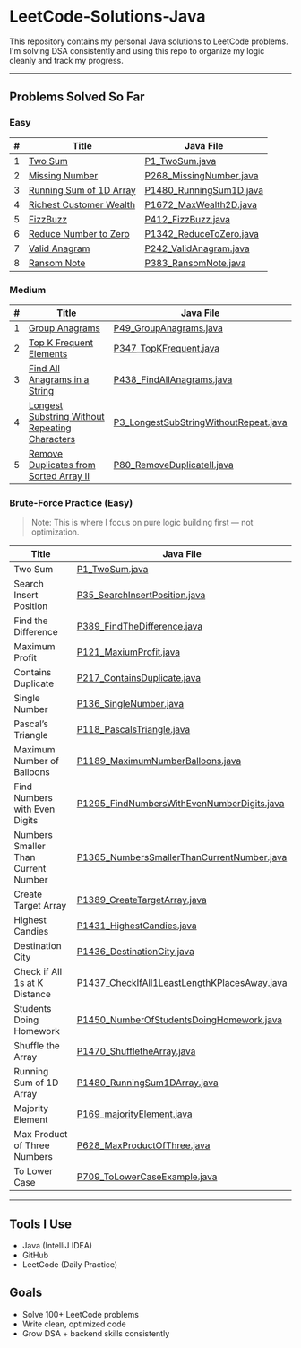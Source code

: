 # LeetCode-Solutions-Java

This repository contains my personal Java solutions to LeetCode problems.  
I'm solving DSA consistently and using this repo to organize my logic cleanly and track my progress.

---

## Problems Solved So Far

###  Easy

| # | Title                                | Java File                                    |
|---|--------------------------------------|----------------------------------------------|
| 1 | [Two Sum](https://leetcode.com/problems/two-sum/)                                  | [P1_TwoSum.java](Easy/P1_TwoSum.java) |
| 2 | [Missing Number](https://leetcode.com/problems/missing-number/)                   | [P268_MissingNumber.java](Easy/P268_MissingNumber.java) |
| 3 | [Running Sum of 1D Array](https://leetcode.com/problems/running-sum-of-1d-array/) | [P1480_RunningSum1D.java](Easy/P1480_RunningSum1D.java) |
| 4 | [Richest Customer Wealth](https://leetcode.com/problems/richest-customer-wealth/) | [P1672_MaxWealth2D.java](Easy/P1672_MaxWealth2D.java) |
| 5 | [FizzBuzz](https://leetcode.com/problems/fizz-buzz/)                              | [P412_FizzBuzz.java](Easy/P412_FizzBuzz.java) |
| 6 | [Reduce Number to Zero](https://leetcode.com/problems/number-of-steps-to-reduce-a-number-to-zero/) | [P1342_ReduceToZero.java](Easy/P1342_ReduceToZero.java) |
| 7 | [Valid Anagram](https://leetcode.com/problems/valid-anagram/)                     | [P242_ValidAnagram.java](Easy/P242_ValidAnagram.java) |
| 8 | [Ransom Note](https://leetcode.com/problems/ransom-note/)                         | [P383_RansomNote.java](Easy/P383_RansomNote.java) |


###  Medium

| # | Title                                | Java File                                     |
|---|--------------------------------------|-----------------------------------------------|
| 1 | [Group Anagrams](https://leetcode.com/problems/group-anagrams/)                  | [P49_GroupAnagrams.java](Medium/P49_GroupAnagrams.java) |
| 2 | [Top K Frequent Elements](https://leetcode.com/problems/top-k-frequent-elements/)| [P347_TopKFrequent.java](Medium/P347_TopKFrequent.java) |
| 3 | [Find All Anagrams in a String](https://leetcode.com/problems/find-all-anagrams-in-a-string/) | [P438_FindAllAnagrams.java](Medium/P438_FindAllAnagrams.java) |
| 4 | [Longest Substring Without Repeating Characters](https://leetcode.com/problems/longest-substring-without-repeating-characters/) | [P3_LongestSubStringWithoutRepeat.java](Medium/P3_LongestSubStringWithoutRepeat.java) |
| 5 | [Remove Duplicates from Sorted Array II](https://leetcode.com/problems/remove-duplicates-from-sorted-array-ii/) | [P80_RemoveDuplicateII.java](Medium/P80_RemoveDuplicateII.java) |

### Brute-Force Practice (Easy)

> Note: This is where I focus on pure logic building first — not optimization.

| Title                               | Java File                                                                                                    |
| ----------------------------------- | ------------------------------------------------------------------------------------------------------------ |
| Two Sum                             | [P1\_TwoSum.java](BurtForce/Easy/P1_TwoSum.java)                                                             |
| Search Insert Position              | [P35\_SearchInsertPosition.java](BurtForce/Easy/P35_SearchInsertPosition.java)                               |
| Find the Difference                 | [P389\_FindTheDifference.java](BurtForce/Easy/P389_FindTheDifference.java)                                   |
| Maximum Profit                      | [P121\_MaxiumProfit.java](BurtForce/Easy/P121_MaxiumProfit.java)                                             |
| Contains Duplicate                  | [P217\_ContainsDuplicate.java](BurtForce/Easy/P217_ContainsDuplicate.java)                                   |
| Single Number                       | [P136\_SingleNumber.java](BurtForce/Easy/P136_SingleNumber.java)                                             |
| Pascal’s Triangle                   | [P118\_PascalsTriangle.java](BurtForce/Easy/P118_PascalsTriangle.java)                                       |
| Maximum Number of Balloons          | [P1189\_MaximumNumberBalloons.java](BurtForce/Easy/P1189_MaximumNumberBalloons.java)                         |
| Find Numbers with Even Digits       | [P1295\_FindNumbersWithEvenNumberDigits.java](BurtForce/Easy/P1295_FindNumbersWithEvenNumberDigits.java)     |
| Numbers Smaller Than Current Number | [P1365\_NumbersSmallerThanCurrentNumber.java](BurtForce/Easy/P1365_NumbersSmallerThanCurrentNumber.java)     |
| Create Target Array                 | [P1389\_CreateTargetArray.java](BurtForce/Easy/P1389_CreateTargetArray.java)                                 |
| Highest Candies                     | [P1431\_HighestCandies.java](BurtForce/Easy/P1431_HighestCandies.java)                                       |
| Destination City                    | [P1436\_DestinationCity.java](BurtForce/Easy/P1436_DestinationCity.java)                                     |
| Check if All 1s at K Distance       | [P1437\_CheckIfAll1LeastLengthKPlacesAway.java](BurtForce/Easy/P1437_CheckIfAll1LeastLengthKPlacesAway.java) |
| Students Doing Homework             | [P1450\_NumberOfStudentsDoingHomework.java](BurtForce/Easy/P1450_NumberOfStudentsDoingHomework.java)         |
| Shuffle the Array                   | [P1470\_ShuffletheArray.java](BurtForce/Easy/P1470_ShuffletheArray.java)                                     |
| Running Sum of 1D Array             | [P1480\_RunningSum1DArray.java](BurtForce/Easy/P1480_RunningSum1DArray.java)                                 |
| Majority Element                    | [P169\_majorityElement.java](BurtForce/Easy/P169_majorityElement.java)                                       |
| Max Product of Three Numbers        | [P628\_MaxProductOfThree.java](BurtForce/Easy/P628_MaxProductOfThree.java)                                   |
| To Lower Case                       | [P709\_ToLowerCaseExample.java](BurtForce/Easy/P709_ToLowerCaseExample.java)                                 |


----

##  Tools I Use
- Java (IntelliJ IDEA)
- GitHub
- LeetCode (Daily Practice)

##  Goals
- Solve 100+ LeetCode problems
- Write clean, optimized code
- Grow DSA + backend skills consistently
